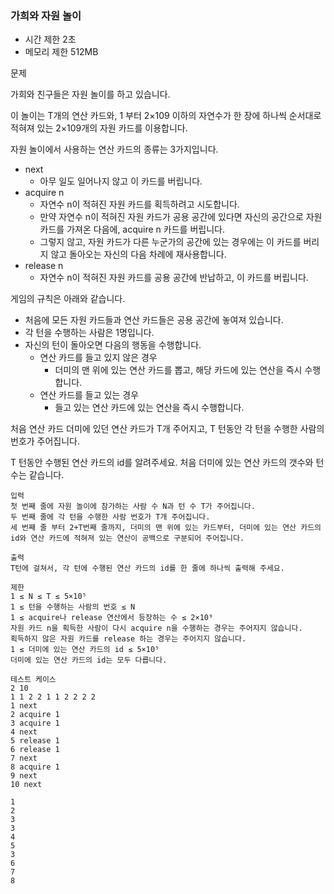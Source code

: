 ### 가희와 자원 놀이
- 시간 제한 2초
- 메모리 제한 512MB

문제

가희와 친구들은 자원 놀이를 하고 있습니다.

이 놀이는 T개의 연산 카드와, 1 부터 2×109 이하의 자연수가 한 장에 하나씩 순서대로 적혀져 있는 2×109개의 자원 카드를 이용합니다.

자원 놀이에서 사용하는 연산 카드의 종류는 3가지입니다.
- next
  - 아무 일도 일어나지 않고 이 카드를 버립니다.
- acquire n
  - 자연수 n이 적혀진 자원 카드를 획득하려고 시도합니다.
  - 만약 자연수 n이 적혀진 자원 카드가 공용 공간에 있다면 자신의 공간으로 자원 카드를 가져온 다음에, acquire n 카드를 버립니다.
  - 그렇지 않고, 자원 카드가 다른 누군가의 공간에 있는 경우에는 이 카드를 버리지 않고 돌아오는 자신의 다음 차례에 재사용합니다.
- release n
  - 자연수 n이 적혀진 자원 카드를 공용 공간에 반납하고, 이 카드를 버립니다.

게임의 규칙은 아래와 같습니다.
- 처음에 모든 자원 카드들과 연산 카드들은 공용 공간에 놓여져 있습니다.
- 각 턴을 수행하는 사람은 1명입니다.
- 자신의 턴이 돌아오면 다음의 행동을 수행합니다.
  - 연산 카드를 들고 있지 않은 경우
    - 더미의 맨 위에 있는 연산 카드를 뽑고, 해당 카드에 있는 연산을 즉시 수행합니다.
  - 연산 카드를 들고 있는 경우
    - 들고 있는 연산 카드에 있는 연산을 즉시 수행합니다.

처음 연산 카드 더미에 있던 연산 카드가 T개 주어지고, T 턴동안 각 턴을 수행한 사람의 번호가 주어집니다.

T 턴동안 수행된 연산 카드의 id를 알려주세요. 처음 더미에 있는 연산 카드의 갯수와 턴 수는 같습니다.
```
입력
첫 번째 줄에 자원 놀이에 참가하는 사람 수 N과 턴 수 T가 주어집니다.
두 번째 줄에 각 턴을 수행한 사람 번호가 T개 주어집니다.
세 번째 줄 부터 2+T번째 줄까지, 더미의 맨 위에 있는 카드부터, 더미에 있는 연산 카드의 id와 연산 카드에 적혀져 있는 연산이 공백으로 구분되어 주어집니다.

출력
T턴에 걸쳐서, 각 턴에 수행된 연산 카드의 id를 한 줄에 하나씩 출력해 주세요.

제한
1 ≤ N ≤ T ≤ 5×10⁵
1 ≤ 턴을 수행하는 사람의 번호 ≤ N
1 ≤ acquire나 release 연산에서 등장하는 수 ≤ 2×10⁹
자원 카드 n을 획득한 사람이 다시 acquire n을 수행하는 경우는 주어지지 않습니다.
획득하지 않은 자원 카드를 release 하는 경우는 주어지지 않습니다.
1 ≤ 더미에 있는 연산 카드의 id ≤ 5×10⁵
더미에 있는 연산 카드의 id는 모두 다릅니다.

테스트 케이스
2 10
1 1 2 2 1 1 2 2 2 2
1 next
2 acquire 1
3 acquire 1
4 next
5 release 1
6 release 1
7 next
8 acquire 1
9 next
10 next

1
2
3
3
4
5
3
6
7
8
```

